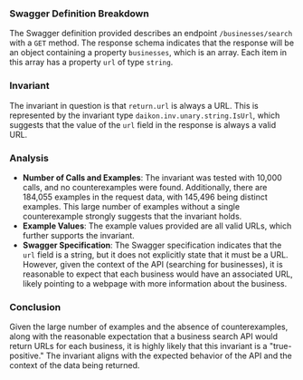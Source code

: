 ### Swagger Definition Breakdown
The Swagger definition provided describes an endpoint `/businesses/search` with a `GET` method. The response schema indicates that the response will be an object containing a property `businesses`, which is an array. Each item in this array has a property `url` of type `string`.

### Invariant
The invariant in question is that `return.url` is always a URL. This is represented by the invariant type `daikon.inv.unary.string.IsUrl`, which suggests that the value of the `url` field in the response is always a valid URL.

### Analysis
- **Number of Calls and Examples**: The invariant was tested with 10,000 calls, and no counterexamples were found. Additionally, there are 184,055 examples in the request data, with 145,496 being distinct examples. This large number of examples without a single counterexample strongly suggests that the invariant holds.
- **Example Values**: The example values provided are all valid URLs, which further supports the invariant.
- **Swagger Specification**: The Swagger specification indicates that the `url` field is a string, but it does not explicitly state that it must be a URL. However, given the context of the API (searching for businesses), it is reasonable to expect that each business would have an associated URL, likely pointing to a webpage with more information about the business.

### Conclusion
Given the large number of examples and the absence of counterexamples, along with the reasonable expectation that a business search API would return URLs for each business, it is highly likely that this invariant is a "true-positive." The invariant aligns with the expected behavior of the API and the context of the data being returned.
